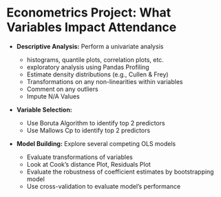 # Econometrics Project: What Variables Impact Attendance

- **Descriptive Analysis:** Perform a univariate analysis
    - histograms, quantile plots, correlation plots, etc.
    - exploratory analysis using Pandas Profiling
    - Estimate density distributions (e.g., Cullen & Frey)
    - Transformations on any non-linearities within variables
    - Comment on any outliers
    - Impute N/A Values

- **Variable Selection:**
    - Use Boruta Algorithm to identify top 2 predictors
    - Use Mallows Cp to identify top 2 predictors 

- **Model Building:** Explore several competing OLS models
    - Evaluate transformations of variables
    - Look at Cook’s distance Plot, Residuals Plot
    - Evaluate the robustness of coefficient estimates by bootstrapping model
    - Use cross-validation to evaluate model’s performance
